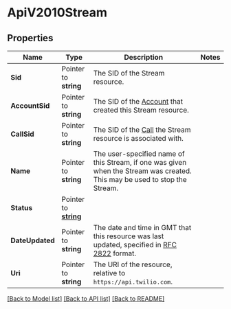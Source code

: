# ApiV2010Stream

## Properties

Name | Type | Description | Notes
------------ | ------------- | ------------- | -------------
**Sid** | Pointer to **string** | The SID of the Stream resource. |
**AccountSid** | Pointer to **string** | The SID of the [Account](https://www.twilio.com/docs/iam/api/account) that created this Stream resource. |
**CallSid** | Pointer to **string** | The SID of the [Call](https://www.twilio.com/docs/voice/api/call-resource) the Stream resource is associated with. |
**Name** | Pointer to **string** | The user-specified name of this Stream, if one was given when the Stream was created. This may be used to stop the Stream. |
**Status** | Pointer to [**string**](StreamEnumStatus.md) |  |
**DateUpdated** | Pointer to **string** | The date and time in GMT that this resource was last updated, specified in [RFC 2822](https://www.ietf.org/rfc/rfc2822.txt) format. |
**Uri** | Pointer to **string** | The URI of the resource, relative to `https://api.twilio.com`. |

[[Back to Model list]](../README.md#documentation-for-models) [[Back to API list]](../README.md#documentation-for-api-endpoints) [[Back to README]](../README.md)


